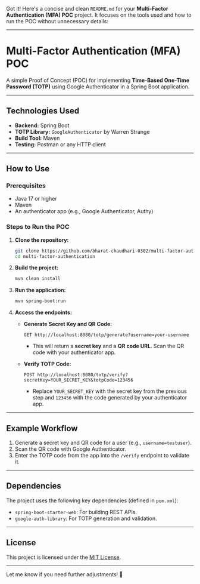 Got it! Here's a concise and clean `README.md` for your **Multi-Factor Authentication (MFA) POC** project. It focuses on the tools used and how to run the POC without unnecessary details:

---

# Multi-Factor Authentication (MFA) POC

A simple Proof of Concept (POC) for implementing **Time-Based One-Time Password (TOTP)** using Google Authenticator in a Spring Boot application.

---

## Technologies Used

- **Backend:** Spring Boot
- **TOTP Library:** `GoogleAuthenticator` by Warren Strange
- **Build Tool:** Maven
- **Testing:** Postman or any HTTP client

---

## How to Use

### Prerequisites
- Java 17 or higher
- Maven
- An authenticator app (e.g., Google Authenticator, Authy)

### Steps to Run the POC

1. **Clone the repository:**
   ```bash
   git clone https://github.com/bharat-chaudhari-0302/multi-factor-authentication.git
   cd multi-factor-authentication
   ```

2. **Build the project:**
   ```bash
   mvn clean install
   ```

3. **Run the application:**
   ```bash
   mvn spring-boot:run
   ```

4. **Access the endpoints:**

   - **Generate Secret Key and QR Code:**
     ```
     GET http://localhost:8080/totp/generate?username=your-username
     ```
     - This will return a **secret key** and a **QR code URL**. Scan the QR code with your authenticator app.

   - **Verify TOTP Code:**
     ```
     POST http://localhost:8080/totp/verify?secretKey=YOUR_SECRET_KEY&totpCode=123456
     ```
     - Replace `YOUR_SECRET_KEY` with the secret key from the previous step and `123456` with the code generated by your authenticator app.

---

## Example Workflow

1. Generate a secret key and QR code for a user (e.g., `username=testuser`).
2. Scan the QR code with Google Authenticator.
3. Enter the TOTP code from the app into the `/verify` endpoint to validate it.

---

## Dependencies

The project uses the following key dependencies (defined in `pom.xml`):

- `spring-boot-starter-web`: For building REST APIs.
- `google-auth-library`: For TOTP generation and validation.

---

## License

This project is licensed under the [MIT License](LICENSE).

---

Let me know if you need further adjustments! 🚀